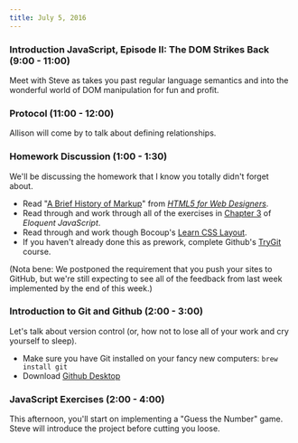 ```yaml
---
title: July 5, 2016
---
```


### Introduction JavaScript, Episode II: The DOM Strikes Back (9:00 - 11:00)

Meet with Steve as takes you past regular language semantics and into the wonderful world of DOM manipulation for fun and profit.

### Protocol (11:00 - 12:00)

Allison will come by to talk about defining relationships.

### Homework Discussion (1:00 - 1:30)

We'll be discussing the homework that I know you totally didn't forget about.

- Read "[A Brief History of Markup][hist]" from _[HTML5 for Web Designers][html5]_.
- Read through and work through all of the exercises in [Chapter 3][elo] of _Eloquent JavaScript_.
- Read through and work though Bocoup's [Learn CSS Layout][ll].
- If you haven't already done this as prework, complete Github's [TryGit][] course.

(Nota bene: We postponed the requirement that you push your sites to GitHub, but we're still expecting to see all of the feedback from last week implemented by the end of this week.)

[TryGit]: https://try.github.io/levels/1/challenges/1
[elo]: http://eloquentjavascript.net/03_functions.html
[ll]: http://learnlayout.com
[meancss]: http://alistapart.com/article/meaningful-css-style-like-you-mean-it
[hist]: http://alistapart.com/article/a-brief-history-of-markup
[html5]: https://abookapart.com/products/html5-for-web-designers

### Introduction to Git and Github (2:00 - 3:00)

Let's talk about version control (or, how not to lose all of your work and cry yourself to sleep).

- Make sure you have Git installed on your fancy new computers: `brew install git`
- Download [Github Desktop](https://desktop.github.com)

### JavaScript Exercises (2:00 - 4:00)

This afternoon, you'll start on implementing a "Guess the Number" game. Steve will introduce the project before cutting you loose.
